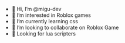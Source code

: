 - 👋 Hi, I’m @migu-dev
- 👀 I’m interested in Roblox games
- 🌱 I’m currently learning css
- 💞️ I’m looking to collaborate on Roblox Game
- 💎 Looking for lua scripters
<!---
--->

